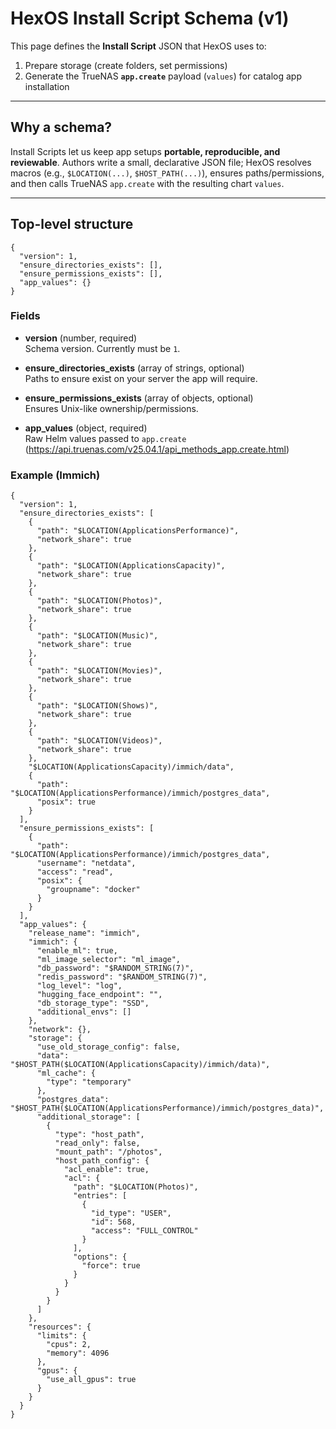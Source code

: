 # HexOS Install Script Schema (v1)

This page defines the **Install Script** JSON that HexOS uses to:
1. Prepare storage (create folders, set permissions)
2. Generate the TrueNAS **`app.create`** payload (`values`) for catalog app installation

---

## Why a schema?

Install Scripts let us keep app setups **portable, reproducible, and reviewable**. Authors write a small, declarative JSON file; HexOS resolves macros (e.g., `$LOCATION(...)`, `$HOST_PATH(...)`), ensures paths/permissions, and then calls TrueNAS `app.create` with the resulting chart `values`.

---

## Top-level structure

```jsonc
{
  "version": 1,
  "ensure_directories_exists": [],
  "ensure_permissions_exists": [],
  "app_values": {}
}
```

### Fields

- **version** (number, required)  
  Schema version. Currently must be `1`.

- **ensure_directories_exists** (array of strings, optional)  
  Paths to ensure exist on your server the app will require.  
  
- **ensure_permissions_exists** (array of objects, optional)  
  Ensures Unix-like ownership/permissions.  
  
- **app_values** (object, required)  
  Raw Helm values passed to `app.create` (https://api.truenas.com/v25.04.1/api_methods_app.create.html)

### Example (Immich)
```
{
  "version": 1,
  "ensure_directories_exists": [
    {
      "path": "$LOCATION(ApplicationsPerformance)",
      "network_share": true
    },
    {
      "path": "$LOCATION(ApplicationsCapacity)",
      "network_share": true
    },
    {
      "path": "$LOCATION(Photos)",
      "network_share": true
    },
    {
      "path": "$LOCATION(Music)",
      "network_share": true
    },
    {
      "path": "$LOCATION(Movies)",
      "network_share": true
    },
    {
      "path": "$LOCATION(Shows)",
      "network_share": true
    },
    {
      "path": "$LOCATION(Videos)",
      "network_share": true
    },
    "$LOCATION(ApplicationsCapacity)/immich/data",
    {
      "path": "$LOCATION(ApplicationsPerformance)/immich/postgres_data",
      "posix": true
    }
  ],
  "ensure_permissions_exists": [
    {
      "path": "$LOCATION(ApplicationsPerformance)/immich/postgres_data",
      "username": "netdata",
      "access": "read",
      "posix": {
        "groupname": "docker"
      }
    }
  ],
  "app_values": {
    "release_name": "immich",
    "immich": {
      "enable_ml": true,
      "ml_image_selector": "ml_image",
      "db_password": "$RANDOM_STRING(7)",
      "redis_password": "$RANDOM_STRING(7)",
      "log_level": "log",
      "hugging_face_endpoint": "",
      "db_storage_type": "SSD",
      "additional_envs": []
    },
    "network": {},
    "storage": {
      "use_old_storage_config": false,
      "data": "$HOST_PATH($LOCATION(ApplicationsCapacity)/immich/data)",
      "ml_cache": {
        "type": "temporary"
      },
      "postgres_data": "$HOST_PATH($LOCATION(ApplicationsPerformance)/immich/postgres_data)",
      "additional_storage": [
        {
          "type": "host_path",
          "read_only": false,
          "mount_path": "/photos",
          "host_path_config": {
            "acl_enable": true,
            "acl": {
              "path": "$LOCATION(Photos)",
              "entries": [
                {
                  "id_type": "USER",
                  "id": 568,
                  "access": "FULL_CONTROL"
                }
              ],
              "options": {
                "force": true
              }
            }
          }
        }
      ]
    },
    "resources": {
      "limits": {
        "cpus": 2,
        "memory": 4096
      },
      "gpus": {
        "use_all_gpus": true
      }
    }
  }
}
```


